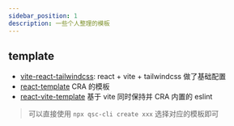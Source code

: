 ```yaml
---
sidebar_position: 1
description: 一些个人整理的模板
---
```


## template

- [vite-react-tailwindcss](https://github.com/quanscheng/vite-react-tailwindcss): react + vite + tailwindcss 做了基础配置
- [react-template](https://github.com/quanscheng/react-template) CRA 的模板
- [react-vite-template](https://github.com/quanscheng/react-vite-template) 基于 vite 同时保持并 CRA 内置的 eslint

> 可以直接使用 `npx qsc-cli create xxx` 选择对应的模板即可
